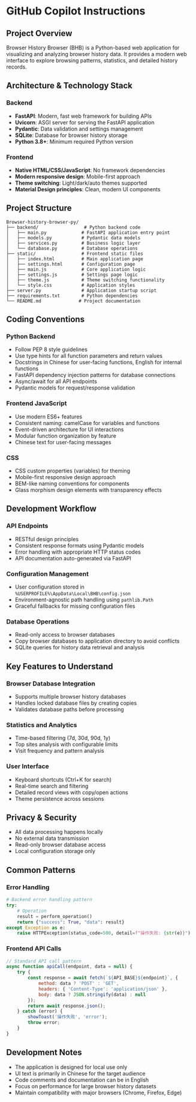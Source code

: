# GitHub Copilot Instructions

## Project Overview

Browser History Browser (BHB) is a Python-based web application for visualizing and analyzing browser history data. It provides a modern web interface to explore browsing patterns, statistics, and detailed history records.

## Architecture & Technology Stack

### Backend
- **FastAPI**: Modern, fast web framework for building APIs
- **Uvicorn**: ASGI server for serving the FastAPI application
- **Pydantic**: Data validation and settings management
- **SQLite**: Database for browser history storage
- **Python 3.8+**: Minimum required Python version

### Frontend
- **Native HTML/CSS/JavaScript**: No framework dependencies
- **Modern responsive design**: Mobile-first approach
- **Theme switching**: Light/dark/auto themes supported
- **Material Design principles**: Clean, modern UI components

## Project Structure

```
Browser-history-browser-py/
├── backend/                 # Python backend code
│   ├── main.py             # FastAPI application entry point
│   ├── models.py           # Pydantic data models
│   ├── services.py         # Business logic layer
│   └── database.py         # Database operations
├── static/                 # Frontend static files
│   ├── index.html          # Main application page
│   ├── settings.html       # Configuration page
│   ├── main.js             # Core application logic
│   ├── settings.js         # Settings page logic
│   ├── theme.js            # Theme switching functionality
│   └── style.css           # Application styles
├── server.py               # Application startup script
├── requirements.txt        # Python dependencies
└── README.md              # Project documentation
```

## Coding Conventions

### Python Backend
- Follow PEP 8 style guidelines
- Use type hints for all function parameters and return values
- Docstrings in Chinese for user-facing functions, English for internal functions
- FastAPI dependency injection patterns for database connections
- Async/await for all API endpoints
- Pydantic models for request/response validation

### Frontend JavaScript
- Use modern ES6+ features
- Consistent naming: camelCase for variables and functions
- Event-driven architecture for UI interactions
- Modular function organization by feature
- Chinese text for user-facing messages

### CSS
- CSS custom properties (variables) for theming
- Mobile-first responsive design approach
- BEM-like naming conventions for components
- Glass morphism design elements with transparency effects

## Development Workflow

### API Endpoints
- RESTful design principles
- Consistent response formats using Pydantic models
- Error handling with appropriate HTTP status codes
- API documentation auto-generated via FastAPI

### Configuration Management
- User configuration stored in `%USERPROFILE%\AppData\Local\BHB\config.json`
- Environment-agnostic path handling using `pathlib.Path`
- Graceful fallbacks for missing configuration files

### Database Operations
- Read-only access to browser databases
- Copy browser databases to application directory to avoid conflicts
- SQLite queries for history data retrieval and analysis

## Key Features to Understand

### Browser Database Integration
- Supports multiple browser history databases
- Handles locked database files by creating copies
- Validates database paths before processing

### Statistics and Analytics
- Time-based filtering (7d, 30d, 90d, 1y)
- Top sites analysis with configurable limits
- Visit frequency and pattern analysis

### User Interface
- Keyboard shortcuts (Ctrl+K for search)
- Real-time search and filtering
- Detailed record views with copy/open actions
- Theme persistence across sessions

## Privacy & Security
- All data processing happens locally
- No external data transmission
- Read-only browser database access
- Local configuration storage only

## Common Patterns

### Error Handling
```python
# Backend error handling pattern
try:
    # Operation
    result = perform_operation()
    return {"success": True, "data": result}
except Exception as e:
    raise HTTPException(status_code=500, detail=f"操作失败: {str(e)}")
```

### Frontend API Calls
```javascript
// Standard API call pattern
async function apiCall(endpoint, data = null) {
    try {
        const response = await fetch(`${API_BASE}${endpoint}`, {
            method: data ? 'POST' : 'GET',
            headers: { 'Content-Type': 'application/json' },
            body: data ? JSON.stringify(data) : null
        });
        return await response.json();
    } catch (error) {
        showToast('操作失败', 'error');
        throw error;
    }
}
```

## Development Notes

- The application is designed for local use only
- UI text is primarily in Chinese for the target audience
- Code comments and documentation can be in English
- Focus on performance for large browser history datasets
- Maintain compatibility with major browsers (Chrome, Firefox, Edge)